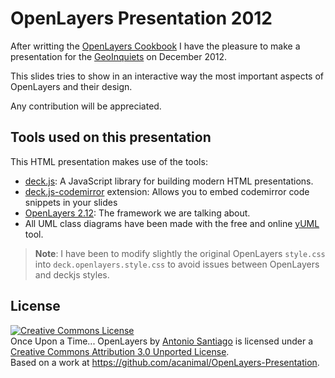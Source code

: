 # OpenLayers Presentation 2012 #


After writting the [OpenLayers Cookbook](http://www.packtpub.com/openlayers-create-gis-web-applications-cookbook/book)
I have the pleasure to make a presentation for the [GeoInquiets](http://www.geoinquiets.cat/) on December 2012.

This slides tries to show in an interactive way the most important aspects
of OpenLayers and their design.

Any contribution will be appreciated.


## Tools used on this presentation ##

This HTML presentation makes use of the tools:

* [deck.js](https://github.com/imakewebthings/deck.js): A JavaScript library for building modern HTML presentations.
* [deck.js-codemirror](https://github.com/iros/deck.js-codemirror) extension: Allows you to embed codemirror code snippets in your slides
* [OpenLayers 2.12](http://openlayers.org/): The framework we are talking about.
* All UML class diagrams have been made with the free and online [yUML](http://yuml.me/diagram/scruffy/class/draw) tool.

> **Note**: I have been to modify slightly the original OpenLayers `style.css` into `deck.openlayers.style.css` to avoid
issues between OpenLayers and deckjs styles.

## License

<a rel="license" href="http://creativecommons.org/licenses/by/3.0/deed.en_US"><img alt="Creative Commons License" style="border-width:0" src="http://i.creativecommons.org/l/by/3.0/88x31.png" /></a><br /><span xmlns:dct="http://purl.org/dc/terms/" property="dct:title">Once Upon a Time... OpenLayers</span> by <a xmlns:cc="http://creativecommons.org/ns#" href="http://acuriousanimal.com/" property="cc:attributionName" rel="cc:attributionURL">Antonio Santiago</a> is licensed under a <a rel="license" href="http://creativecommons.org/licenses/by/3.0/deed.en_US">Creative Commons Attribution 3.0 Unported License</a>.<br />Based on a work at <a xmlns:dct="http://purl.org/dc/terms/" href="https://github.com/acanimal/OpenLayers-Presentation" rel="dct:source">https://github.com/acanimal/OpenLayers-Presentation</a>.

